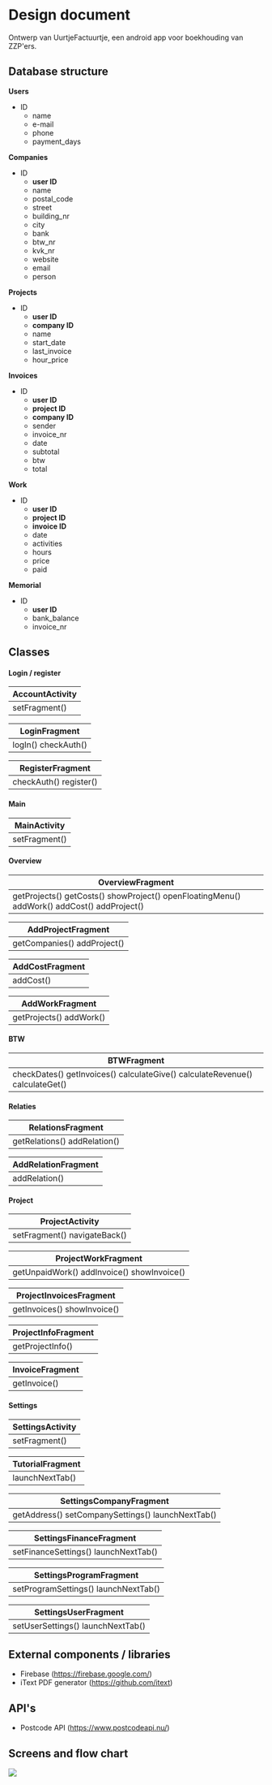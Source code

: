 # Design document
Ontwerp van UurtjeFactuurtje, een android app voor boekhouding van ZZP'ers.

## Database structure

**Users**
* ID
  * name
  * e-mail
  * phone
  * payment_days

**Companies**
* ID
  * **user ID**
  * name
  * postal_code
  * street
  * building_nr
  * city
  * bank
  * btw_nr
  * kvk_nr
  * website
  * email
  * person

**Projects**
* ID
  * **user ID**
  * **company ID**
  * name
  * start_date
  * last_invoice
  * hour_price

**Invoices**
* ID
  * **user ID**
  * **project ID**
  * **company ID**
  * sender
  * invoice_nr
  * date
  * subtotal
  * btw
  * total

**Work**
* ID
  * **user ID**
  * **project ID**
  * **invoice ID**
  * date
  * activities
  * hours
  * price
  * paid

**Memorial**
* ID
  * **user ID**
  * bank_balance
  * invoice_nr

## Classes

#### Login / register
| AccountActivity |
| ---- |
| setFragment() |

| LoginFragment |
| ---- |
| logIn() checkAuth() |

| RegisterFragment |
| ---- |
| checkAuth() register() |

#### Main
| MainActivity |
| ---- |
| setFragment() |

#### Overview
| OverviewFragment |
| ---- |
| getProjects() getCosts() showProject() openFloatingMenu() addWork() addCost() addProject() |

| AddProjectFragment |
| ---- |
| getCompanies() addProject() |

| AddCostFragment |
| ---- |
| addCost() |

| AddWorkFragment |
| ---- |
| getProjects() addWork() |

#### BTW
| BTWFragment |
| ---- |
| checkDates() getInvoices() calculateGive() calculateRevenue() calculateGet() |

#### Relaties
| RelationsFragment |
| ---- |
| getRelations() addRelation() |

| AddRelationFragment |
| ---- |
| addRelation() |

#### Project
| ProjectActivity |
| ---- |
| setFragment() navigateBack() |

| ProjectWorkFragment |
| ---- |
| getUnpaidWork() addInvoice() showInvoice() |

| ProjectInvoicesFragment |
| ---- |
| getInvoices() showInvoice() |

| ProjectInfoFragment |
| ---- |
| getProjectInfo() |

| InvoiceFragment |
| ---- |
| getInvoice() |

#### Settings
| SettingsActivity |
| ---- |
| setFragment() |

| TutorialFragment |
| ---- |
| launchNextTab() |

| SettingsCompanyFragment |
| ---- |
| getAddress() setCompanySettings() launchNextTab() |

| SettingsFinanceFragment |
| ---- |
| setFinanceSettings() launchNextTab() |

| SettingsProgramFragment |
| ---- |
| setProgramSettings() launchNextTab() |

| SettingsUserFragment |
| ---- |
| setUserSettings() launchNextTab() |

## External components / libraries
* Firebase (https://firebase.google.com/)
* iText PDF generator (https://github.com/itext)

## API's
* Postcode API (https://www.postcodeapi.nu/)

## Screens and flow chart
![](doc/flowchart-1.0.jpg)